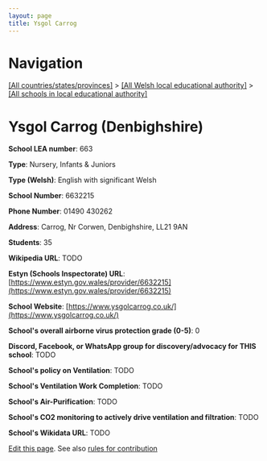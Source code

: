 ```yaml
---
layout: page
title: Ysgol Carrog
---
```

# Navigation

[[All countries/states/provinces]](../../..) > [[All Welsh local educational authority]](../..) > [[All schools in local educational authority]](..)

# Ysgol Carrog (Denbighshire)

**School LEA number**: 663

**Type**: Nursery, Infants & Juniors

**Type (Welsh)**: English with significant Welsh

**School Number**: 6632215

**Phone Number**: 01490 430262

**Address**: Carrog, Nr Corwen, Denbighshire, LL21 9AN

**Students**: 35

**Wikipedia URL**: TODO

**Estyn (Schools Inspectorate) URL**: [https://www.estyn.gov.wales/provider/6632215](https://www.estyn.gov.wales/provider/6632215)

**School Website**: [https://www.ysgolcarrog.co.uk/](https://www.ysgolcarrog.co.uk/)

**School's overall airborne virus protection grade (0-5)**: 0

**Discord, Facebook, or WhatsApp group for discovery/advocacy for THIS school**: TODO

**School's policy on Ventilation**: TODO

**School's Ventilation Work Completion**: TODO

**School's Air-Purification**: TODO

**School's CO2 monitoring to actively drive ventilation and filtration**: TODO

**School's Wikidata URL**: TODO




[Edit this page](https://github.com/ventilate-schools/Wales/edit/prif/./Denbighshire/Ysgol_Carrog.md). See also [rules for contribution](../../../contribution-rules/)